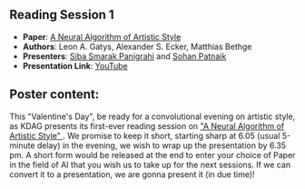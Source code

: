 ## Reading Session 1  
- **Paper**: [A Neural Algorithm of Artistic Style](https://arxiv.org/abs/1508.06576)
- **Authors**: Leon A. Gatys, Alexander S. Ecker, Matthias Bethge
- **Presenters**: [Siba Smarak Panigrahi](https://sibasmarak.github.io/) and [Sohan Patnaik](https://github.com/Sohanpatnaik106)  
- **Presentation Link**: [YouTube](https://youtu.be/fLsKFwEa1as)

**Poster content**:  
---
This "Valentine's Day", be ready for a convolutional evening on artistic style, as KDAG presents its first-ever reading session on ["A Neural Algorithm of Artistic Style" ](https://arxiv.org/abs/1508.06576). We promise to keep it short, starting sharp at 6.05 (usual 5-minute delay) in the evening, we wish to wrap up the presentation by 6.35 pm. 
A short form would be released at the end to enter your choice of Paper in the field of AI that you wish us to take up for the next sessions. If we can convert it to a presentation, we are gonna present it (in due time)!
